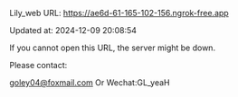 Lily_web URL: https://ae6d-61-165-102-156.ngrok-free.app

Updated at: 2024-12-09 20:08:54

If you cannot open this URL, the server might be down.

Please contact: 

goley04@foxmail.com Or Wechat:GL_yeaH